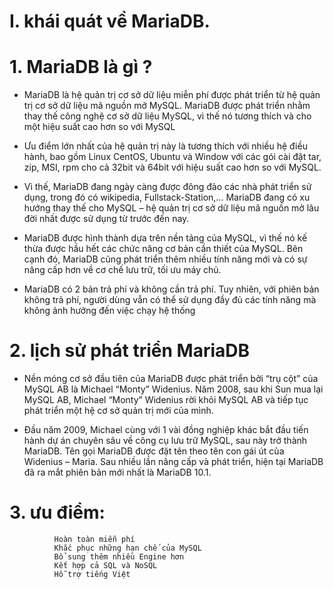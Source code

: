 # I. khái quát về MariaDB.

# 1. MariaDB là gì ? 
 
 - MariaDB là hệ quản trị cơ sở dữ liệu miễn phí được phát triển từ hệ quản trị cơ sở dữ liệu mã nguồn mở MySQL. MariaDB được phát triển nhằm thay thế công nghệ cơ sở dữ liệu MySQL, vì thế nó tương thích và cho một hiệu suất cao hơn so với MySQL
 
- Ưu điểm lớn nhất của hệ quản trị này là tương thích với nhiều hệ điều hành, bao gồm Linux CentOS, Ubuntu và Window với các gói cài đặt tar, zip, MSI, rpm cho cả 32bit và 64bit với hiệu suất cao hơn so với MySQL. 

- Vì thế, MariaDB đang ngày càng được đông đảo các nhà phát triển sử dụng, trong đó có wikipedia, Fullstack-Station,… MariaDB đang có xu hướng thay thế cho MySQL – hệ quản trị cơ sở dữ liệu mã nguồn mở lâu đời nhất được sử dụng từ trước đến nay.

- MariaDB được hình thành dựa trên nền tảng của MySQL, vì thế nó kế thừa được hầu hết các chức năng cơ bản cần thiết của MySQL. Bên cạnh đó, MariaDB cũng phát triển thêm nhiều tính năng mới và có sự nâng cấp hơn về cơ chế lưu trữ, tối ưu máy chủ.

- MariaDB có 2 bản trả phí và không cần trả phí. Tuy nhiên, với phiên bản không trả phí, người dùng vẫn có thể sử dụng đầy đủ các tính năng mà không ảnh hưởng đến việc chạy hệ thống
 

# 2. lịch sử phát triển MariaDB

- Nền móng cơ sở đầu tiên của MariaDB được phát triển bởi “trụ cột” của MySQL AB là Michael “Monty” Widenius. Năm 2008, sau khi Sun mua lại MySQL AB, Michael “Monty” Widenius rời khỏi MySQL AB và tiếp tục phát triển một hệ cơ sở quản trị mới của mình.

- Đầu năm 2009, Michael cùng với 1 vài đồng nghiệp khác bắt đầu tiến hành dự án chuyên sâu về công cụ lưu trữ MySQL, sau này trở thành MariaDB. Tên gọi MariaDB được đặt tên theo tên con gái út của Widenius – Maria. Sau nhiều lần nâng cấp và phát triển, hiện tại MariaDB đã ra mắt phiên bản mới nhất là MariaDB 10.1.

# 3. ưu điểm:

              Hoàn toàn miễn phí
              Khắc phục những hạn chế của MySQL
              Bổ sung thêm nhiều Engine hơn
              Kết hợp cả SQL và NoSQL
              Hỗ trợ tiếng Việt

